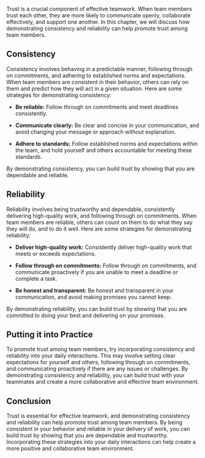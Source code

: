 
Trust is a crucial component of effective teamwork. When team members trust each other, they are more likely to communicate openly, collaborate effectively, and support one another. In this chapter, we will discuss how demonstrating consistency and reliability can help promote trust among team members.

Consistency
-----------

Consistency involves behaving in a predictable manner, following through on commitments, and adhering to established norms and expectations. When team members are consistent in their behavior, others can rely on them and predict how they will act in a given situation. Here are some strategies for demonstrating consistency:

* **Be reliable:** Follow through on commitments and meet deadlines consistently.

* **Communicate clearly:** Be clear and concise in your communication, and avoid changing your message or approach without explanation.

* **Adhere to standards:** Follow established norms and expectations within the team, and hold yourself and others accountable for meeting these standards.

By demonstrating consistency, you can build trust by showing that you are dependable and reliable.

Reliability
-----------

Reliability involves being trustworthy and dependable, consistently delivering high-quality work, and following through on commitments. When team members are reliable, others can count on them to do what they say they will do, and to do it well. Here are some strategies for demonstrating reliability:

* **Deliver high-quality work:** Consistently deliver high-quality work that meets or exceeds expectations.

* **Follow through on commitments:** Follow through on commitments, and communicate proactively if you are unable to meet a deadline or complete a task.

* **Be honest and transparent:** Be honest and transparent in your communication, and avoid making promises you cannot keep.

By demonstrating reliability, you can build trust by showing that you are committed to doing your best and delivering on your promises.

Putting it into Practice
------------------------

To promote trust among team members, try incorporating consistency and reliability into your daily interactions. This may involve setting clear expectations for yourself and others, following through on commitments, and communicating proactively if there are any issues or challenges. By demonstrating consistency and reliability, you can build trust with your teammates and create a more collaborative and effective team environment.

Conclusion
----------

Trust is essential for effective teamwork, and demonstrating consistency and reliability can help promote trust among team members. By being consistent in your behavior and reliable in your delivery of work, you can build trust by showing that you are dependable and trustworthy. Incorporating these strategies into your daily interactions can help create a more positive and collaborative team environment.
